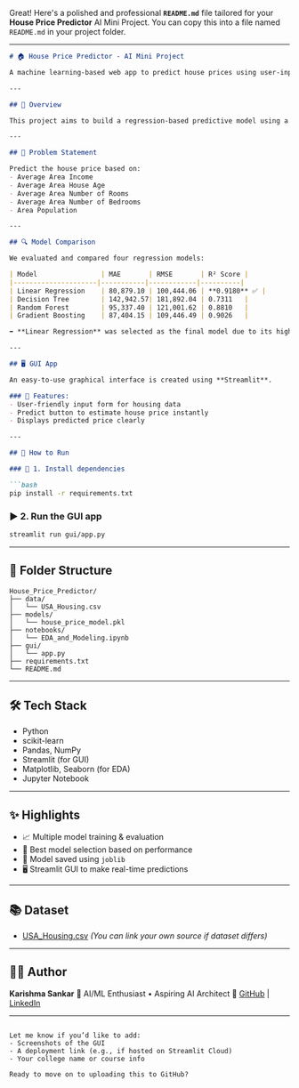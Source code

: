 Great! Here's a polished and professional **`README.md`** file tailored for your **House Price Predictor** AI Mini Project. You can copy this into a file named `README.md` in your project folder.

---

````markdown
# 🏠 House Price Predictor - AI Mini Project

A machine learning-based web app to predict house prices using user-input features like income, house age, and more. The project also compares multiple regression models to select the most accurate one for predictions.

---

## 📌 Overview

This project aims to build a regression-based predictive model using a real-world USA housing dataset. The goal is to compare the performance of various machine learning models and deploy the best one through an interactive user interface.

---

## 🧠 Problem Statement

Predict the house price based on:
- Average Area Income
- Average Area House Age
- Average Area Number of Rooms
- Average Area Number of Bedrooms
- Area Population

---

## 🔍 Model Comparison

We evaluated and compared four regression models:

| Model                | MAE       | RMSE       | R² Score |
|---------------------|-----------|------------|----------|
| Linear Regression    | 80,879.10 | 100,444.06 | **0.9180** ✅ |
| Decision Tree        | 142,942.57| 181,892.04 | 0.7311   |
| Random Forest        | 95,337.40 | 121,001.62 | 0.8810   |
| Gradient Boosting    | 87,404.15 | 109,446.49 | 0.9026   |

➡️ **Linear Regression** was selected as the final model due to its high accuracy (R² = 0.9180) and low error.

---

## 🖥 GUI App

An easy-to-use graphical interface is created using **Streamlit**.

### 🎯 Features:
- User-friendly input form for housing data
- Predict button to estimate house price instantly
- Displays predicted price clearly

---

## 🚀 How to Run

### 🔧 1. Install dependencies

```bash
pip install -r requirements.txt
````

### ▶️ 2. Run the GUI app

```bash
streamlit run gui/app.py
```

---

## 📁 Folder Structure

```
House_Price_Predictor/
├── data/
│   └── USA_Housing.csv
├── models/
│   └── house_price_model.pkl
├── notebooks/
│   └── EDA_and_Modeling.ipynb
├── gui/
│   └── app.py
├── requirements.txt
└── README.md
```

---

## 🛠 Tech Stack

* Python
* scikit-learn
* Pandas, NumPy
* Streamlit (for GUI)
* Matplotlib, Seaborn (for EDA)
* Jupyter Notebook

---

## ✨ Highlights

* 📈 Multiple model training & evaluation
* 🥇 Best model selection based on performance
* 🧪 Model saved using `joblib`
* 🖥️ Streamlit GUI to make real-time predictions

---

## 📚 Dataset

* [USA\_Housing.csv](https://www.kaggle.com/datasets/sergeevich/usa-housing)
  *(You can link your own source if dataset differs)*

---

## 👩‍💻 Author

**Karishma Sankar**
📌 AI/ML Enthusiast • Aspiring AI Architect
🔗 [GitHub](https://github.com/karishmasankar) | [LinkedIn](https://www.linkedin.com/in/karishma-sankar1306/)

---

```

Let me know if you’d like to add:
- Screenshots of the GUI
- A deployment link (e.g., if hosted on Streamlit Cloud)
- Your college name or course info

Ready to move on to uploading this to GitHub?
```
